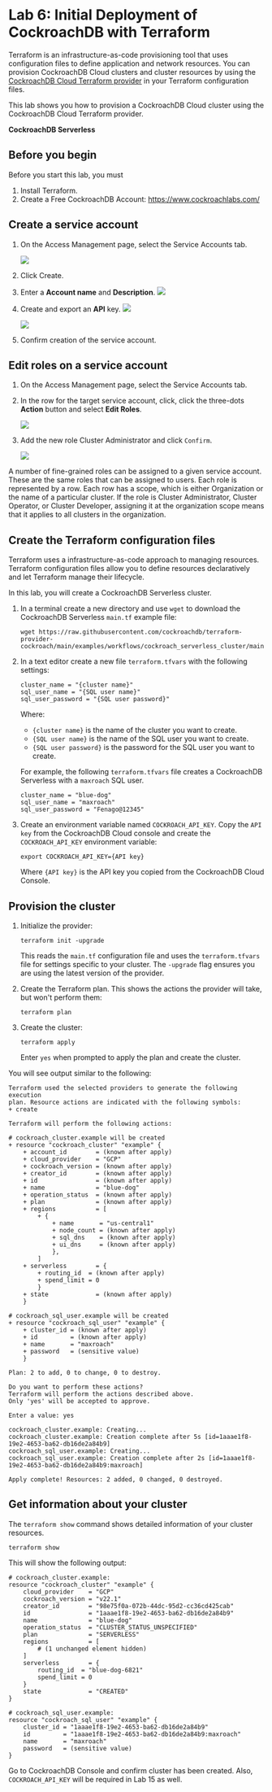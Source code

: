 
# Lab 6: Initial Deployment of CockroachDB with Terraform


Terraform is an infrastructure-as-code
provisioning tool that uses configuration files to define application
and network resources. You can provision CockroachDB Cloud clusters and
cluster resources by using the [CockroachDB Cloud Terraform
provider](https://registry.terraform.io/providers/cockroachdb/cockroach)
in your Terraform configuration files.

This lab shows you how to provision a CockroachDB Cloud cluster
using the CockroachDB Cloud Terraform provider.


**CockroachDB Serverless**


## Before you begin

Before you start this lab, you must

1. Install Terraform.
2. Create a Free CockroachDB Account: https://www.cockroachlabs.com/


##  Create a service account

1. On the Access Management page, select the Service Accounts tab.

    ![](./images/0.png)

2. Click Create.

3. Enter a **Account name** and **Description**.
    ![](./images/1.png)

4. Create and export an **API** key.
    ![](./images/2.png)

    ![](./images/3.png)

5. Confirm creation of the service account.

##  Edit roles on a service account

1. On the Access Management page, select the Service Accounts tab.

2. In the row for the target service account, click, click the three-dots **Action** button and select **Edit Roles**.

    ![](./images/4.png)

3. Add the new role Cluster Administrator and click `Confirm`.

    ![](./images/5.png)

A number of fine-grained roles can be assigned to a given service account. These are the same roles that can be assigned to users. Each role is represented by a row. Each row has a scope, which is either Organization or the name of a particular cluster. If the role is Cluster Administrator, Cluster Operator, or Cluster Developer, assigning it at the organization scope means that it applies to all clusters in the organization.


## Create the Terraform configuration files

Terraform uses a infrastructure-as-code approach to managing resources.
Terraform configuration files allow you to define resources
declaratively and let Terraform manage their lifecycle.


In this lab, you will create a CockroachDB Serverless cluster.

1.  In a terminal create a new directory and use `wget` to download the
    CockroachDB Serverless `main.tf` example file:

    
    ```
    wget https://raw.githubusercontent.com/cockroachdb/terraform-provider-cockroach/main/examples/workflows/cockroach_serverless_cluster/main.tf
    ```
    

2.  In a text editor create a new file `terraform.tfvars` with the
    following settings:

    
    ```
    cluster_name = "{cluster name}"
    sql_user_name = "{SQL user name}"
    sql_user_password = "{SQL user password}"
    ```
    

    Where:

    -   `{cluster name}` is the name of the cluster you want to create.
    -   `{SQL user name}` is the name of the SQL user you want to
        create.
    -   `{SQL user password}` is the password for the SQL user you want
        to create.

    For example, the following `terraform.tfvars` file creates a
    CockroachDB Serverless with a `maxroach` SQL user.

    
    ```
    cluster_name = "blue-dog"
    sql_user_name = "maxroach"
    sql_user_password = "Fenago@12345"
    ```
    

3.  Create an environment variable named `COCKROACH_API_KEY`. Copy the `API key`
    from the CockroachDB Cloud console and create the
    `COCKROACH_API_KEY` environment variable:

    
    ```
    export COCKROACH_API_KEY={API key}
    ```
    

    Where `{API key}` is the API key you copied from the CockroachDB Cloud Console.



## Provision the cluster

1.  Initialize the provider:

    
    ```
    terraform init -upgrade
    ```
    

    This reads the `main.tf` configuration file and uses the
    `terraform.tfvars` file for settings specific to your cluster. The
    `-upgrade` flag ensures you are using the latest version of the
    provider.

2.  Create the Terraform plan. This shows the actions the provider will
    take, but won\'t perform them:

    
    ```
    terraform plan
    ```
    

3.  Create the cluster:

    
    ```
    terraform apply
    ```
    

    Enter `yes` when prompted to apply the plan and create the cluster.

You will see output similar to the following:

```
Terraform used the selected providers to generate the following execution
plan. Resource actions are indicated with the following symbols:
+ create

Terraform will perform the following actions:

# cockroach_cluster.example will be created
+ resource "cockroach_cluster" "example" {
    + account_id        = (known after apply)
    + cloud_provider    = "GCP"
    + cockroach_version = (known after apply)
    + creator_id        = (known after apply)
    + id                = (known after apply)
    + name              = "blue-dog"
    + operation_status  = (known after apply)
    + plan              = (known after apply)
    + regions           = [
        + {
            + name       = "us-central1"
            + node_count = (known after apply)
            + sql_dns    = (known after apply)
            + ui_dns     = (known after apply)
            },
        ]
    + serverless        = {
        + routing_id  = (known after apply)
        + spend_limit = 0
        }
    + state             = (known after apply)
    }

# cockroach_sql_user.example will be created
+ resource "cockroach_sql_user" "example" {
    + cluster_id = (known after apply)
    + id         = (known after apply)
    + name       = "maxroach"
    + password   = (sensitive value)
    }

Plan: 2 to add, 0 to change, 0 to destroy.

Do you want to perform these actions?
Terraform will perform the actions described above.
Only 'yes' will be accepted to approve.

Enter a value: yes

cockroach_cluster.example: Creating...
cockroach_cluster.example: Creation complete after 5s [id=1aaae1f8-19e2-4653-ba62-db16de2a84b9]
cockroach_sql_user.example: Creating...
cockroach_sql_user.example: Creation complete after 2s [id=1aaae1f8-19e2-4653-ba62-db16de2a84b9:maxroach]

Apply complete! Resources: 2 added, 0 changed, 0 destroyed.
```

## Get information about your cluster

The `terraform show` command shows detailed information of your cluster
resources.


```
terraform show
```


This will show the following output:


```
# cockroach_cluster.example:
resource "cockroach_cluster" "example" {
    cloud_provider    = "GCP"
    cockroach_version = "v22.1"
    creator_id        = "98e75f0a-072b-44dc-95d2-cc36cd425cab"
    id                = "1aaae1f8-19e2-4653-ba62-db16de2a84b9"
    name              = "blue-dog"
    operation_status  = "CLUSTER_STATUS_UNSPECIFIED"
    plan              = "SERVERLESS"
    regions           = [
        # (1 unchanged element hidden)
    ]
    serverless        = {
        routing_id  = "blue-dog-6821"
        spend_limit = 0
    }
    state             = "CREATED"
}

# cockroach_sql_user.example:
resource "cockroach_sql_user" "example" {
    cluster_id = "1aaae1f8-19e2-4653-ba62-db16de2a84b9"
    id         = "1aaae1f8-19e2-4653-ba62-db16de2a84b9:maxroach"
    name       = "maxroach"
    password   = (sensitive value)
}
```


Go to CockroachDB Console and confirm cluster has been created. Also, `COCKROACH_API_KEY` will be required in Lab 15 as well.